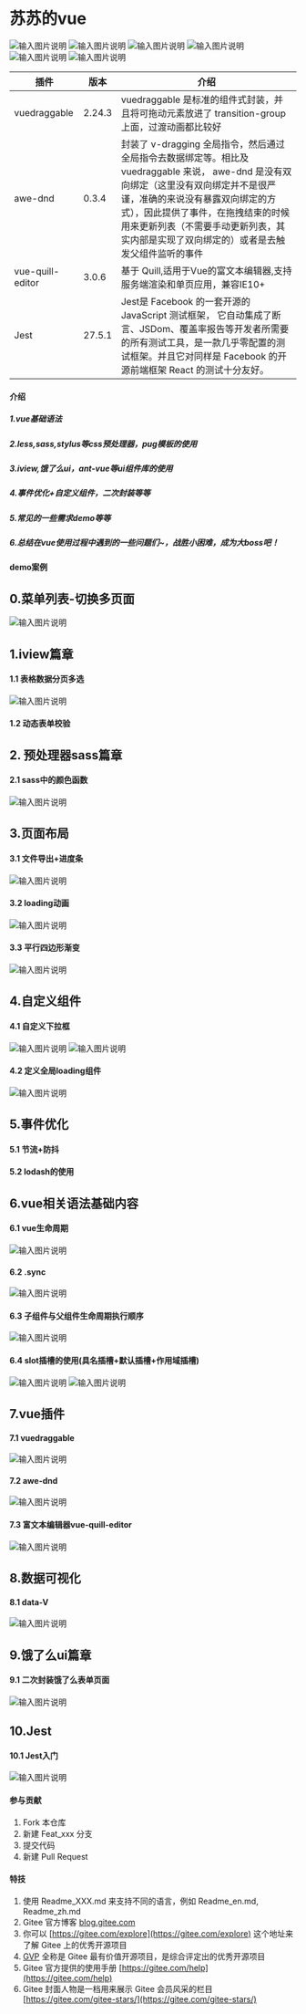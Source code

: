 # 苏苏的vue
![输入图片说明](https://img.shields.io/badge/vue-2.6.11-red)
![输入图片说明](https://img.shields.io/badge/iview-3.5.4-orange)
![输入图片说明](https://img.shields.io/badge/element--ui-2.15.6-brightgreen)
![输入图片说明](https://img.shields.io/badge/vuex-3.6.2-red)
![输入图片说明](https://img.shields.io/badge/less--loader-4.1.0-red)
![输入图片说明](https://img.shields.io/badge/node--sass-4.14.1-red)

|  插件   | 版本  |介绍|
|  ----  | ----  |----  |
| vuedraggable  | 2.24.3 |vuedraggable 是标准的组件式封装，并且将可拖动元素放进了 transition-group 上面，过渡动画都比较好|
| awe-dnd  | 0.3.4 |封装了 v-dragging 全局指令，然后通过全局指令去数据绑定等。相比及 vuedraggable 来说， awe-dnd 是没有双向绑定（这里没有双向绑定并不是很严谨，准确的来说没有暴露双向绑定的方式），因此提供了事件，在拖拽结束的时候用来更新列表（不需要手动更新列表，其实内部是实现了双向绑定的）或者是去触发父组件监听的事件|
| vue-quill-editor  | 3.0.6 |基于 Quill,适用于Vue的富文本编辑器,支持服务端渲染和单页应用，兼容IE10+|
| Jest  | 27.5.1 |Jest是 Facebook 的一套开源的 JavaScript 测试框架， 它自动集成了断言、JSDom、覆盖率报告等开发者所需要的所有测试工具，是一款几乎零配置的测试框架。并且它对同样是 Facebook 的开源前端框架 React 的测试十分友好。|

#### 介绍
##### 1.vue基础语法 

##### 2.less,sass,stylus等css预处理器，pug模板的使用 

##### 3.iview,饿了么ui，ant-vue等ui组件库的使用 

##### 4.事件优化+自定义组件，二次封装等等 

##### 5.常见的一些需求demo等等

##### 6.总结在vue使用过程中遇到的一些问题们~，战胜小困难，成为大boss吧！
 

#### demo案例
## 0.菜单列表-切换多页面
![输入图片说明](demo%E5%9B%BE%E9%9B%86/tab%E5%88%87%E6%8D%A2.gif)

## 1.iview篇章
#### 1.1 表格数据分页多选
![输入图片说明](demo%E5%9B%BE%E9%9B%86/%E5%88%86%E9%A1%B5%E5%A4%9A%E9%80%89.gif)
#### 1.2 动态表单校验

## 2. 预处理器sass篇章
#### 2.1 sass中的颜色函数
![输入图片说明](demo%E5%9B%BE%E9%9B%86/sasscolor.png)
## 3.页面布局
#### 3.1 文件导出+进度条
![输入图片说明](demo%E5%9B%BE%E9%9B%86/%E6%96%87%E4%BB%B6%E5%AF%BC%E5%87%BA.png)
#### 3.2 loading动画
![输入图片说明](demo%E5%9B%BE%E9%9B%86/loading-v.png)
#### 3.3 平行四边形渐变
![输入图片说明](demo%E5%9B%BE%E9%9B%86/%E5%B9%B3%E8%A1%8C%E5%9B%9B%E8%BE%B9%E5%BD%A2.png)
## 4.自定义组件
#### 4.1 自定义下拉框
![输入图片说明](demo%E5%9B%BE%E9%9B%86/%E4%B8%8B%E6%8B%89%E6%A1%86.gif)
![输入图片说明](demo%E5%9B%BE%E9%9B%86/%E4%B8%8B%E6%8B%89%E6%A1%86-vue.gif)
#### 4.2 定义全局loading组件
![输入图片说明](demo%E5%9B%BE%E9%9B%86/vue-loading.gif)
## 5.事件优化
#### 5.1 节流+防抖
#### 5.2 lodash的使用
## 6.vue相关语法基础内容
#### 6.1 vue生命周期
![输入图片说明](demo%E5%9B%BE%E9%9B%86/%E7%94%9F%E5%91%BD%E5%91%A8%E6%9C%9F.png)
#### 6.2 .sync
![输入图片说明](demo%E5%9B%BE%E9%9B%86/sync.png)
#### 6.3 子组件与父组件生命周期执行顺序
![输入图片说明](demo%E5%9B%BE%E9%9B%86/%E7%88%B6%E5%AD%90%E7%BB%84%E4%BB%B6%E6%89%A7%E8%A1%8C%E9%A1%BA%E5%BA%8F.png)
#### 6.4 slot插槽的使用(具名插槽+默认插槽+作用域插槽)
![输入图片说明](demo%E5%9B%BE%E9%9B%86/slot%E6%8F%92%E6%A7%BD.png)
![输入图片说明](demo%E5%9B%BE%E9%9B%86/v-slot.png)
## 7.vue插件
#### 7.1 vuedraggable
![输入图片说明](demo%E5%9B%BE%E9%9B%86/vue-drag.gif)
#### 7.2 awe-dnd
![输入图片说明](https://gitee.com/susuhhhhhh/su-sus-vue/raw/master/demo%E5%9B%BE%E9%9B%86/awe-dnd.gif)
#### 7.3 富文本编辑器vue-quill-editor
![输入图片说明](demo%E5%9B%BE%E9%9B%86/vue-quill-editor.gif)
## 8.数据可视化
#### 8.1 data-V
![输入图片说明](demo%E5%9B%BE%E9%9B%86/data-v.png)
## 9.饿了么ui篇章
#### 9.1 二次封装饿了么表单页面
![输入图片说明](demo%E5%9B%BE%E9%9B%86/%E8%A1%A8%E5%8D%952.png)
## 10.Jest
#### 10.1 Jest入门
![输入图片说明](demo%E5%9B%BE%E9%9B%86/jest%E5%85%A5%E9%97%A8.png)
#### 参与贡献

1.  Fork 本仓库
2.  新建 Feat_xxx 分支
3.  提交代码
4.  新建 Pull Request


#### 特技

1.  使用 Readme\_XXX.md 来支持不同的语言，例如 Readme\_en.md, Readme\_zh.md
2.  Gitee 官方博客 [blog.gitee.com](https://blog.gitee.com)
3.  你可以 [https://gitee.com/explore](https://gitee.com/explore) 这个地址来了解 Gitee 上的优秀开源项目
4.  [GVP](https://gitee.com/gvp) 全称是 Gitee 最有价值开源项目，是综合评定出的优秀开源项目
5.  Gitee 官方提供的使用手册 [https://gitee.com/help](https://gitee.com/help)
6.  Gitee 封面人物是一档用来展示 Gitee 会员风采的栏目 [https://gitee.com/gitee-stars/](https://gitee.com/gitee-stars/)
